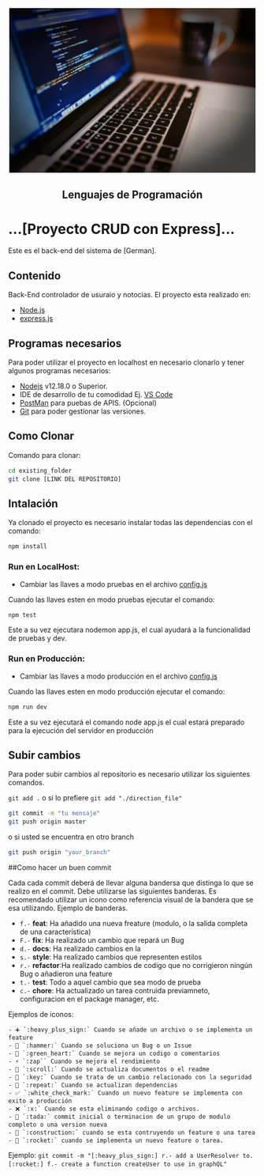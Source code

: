 <div align="center">

<img alt="Programación con Express" src="readme.jpg" width="500">


## Lenguajes de Programación 


</div>

# ...[Proyecto CRUD con Express]...

Este es el back-end del sistema de [German].


## Contenido

Back-End controlador de usuraio y notocias.
El proyecto esta realizado en:

- [Node.js](https://nodejs.org/es/)
- [express.js](https://expressjs.com/es/)


## Programas necesarios

Para poder utilizar el proyecto en localhost en necesario clonarlo y tener algunos programas necesarios:

- [Nodejs](https://nodejs.org/es/download/) v12.18.0 o Superior.
- IDE de desarrollo de tu comodidad Ej. [VS Code](https://code.visualstudio.com/download)
- [PostMan](https://www.postman.com/downloads/) para puebas de APIS. (Opcional)
- [Git](https://git-scm.com/downloads) para poder gestionar las versiones.

## Como Clonar

Comando para clonar:

```bash
cd existing_folder
git clone [LINK DEL REPOSITORIO]

```

## Intalación

Ya clonado el proyecto es necesario instalar todas las dependencias con el comando:

```bash
npm install
```

### Run en LocalHost:

- Cambiar las llaves a modo pruebas en el archivo [config.js](/config/config.js)

Cuando las llaves esten en modo pruebas ejecutar el comando:

```bash
npm test
```

Este a su vez ejecutara nodemon app.js, el cual ayudará a la funcionalidad de pruebas y dev.

### Run en Producción:

- Cambiar las llaves a modo producción en el archivo [config.js](/config/config.js)

Cuando las llaves esten en modo producción ejecutar el comando:

```bash
npm run dev
```

Este a su vez ejecutará el comando node app.js el cual estará preparado para la ejecución del servidor en producción

## Subir cambios

Para poder subir cambios al repositorio es necesario utilizar los siguientes comandos.

`git add .` o si lo prefiere `git add "./direction_file"`

```bash
git commit -m "tu mensaje"
git push origin master
```

o si usted se encuentra en otro branch

```bash
git push origin "your_branch"
```
##Como hacer un buen commit

Cada cada commit deberá de llevar alguna bandersa que distinga lo que se realizo en el commit. Debe utilizarse las siguientes banderas. 
Es recomendado utilizar un icono como referencia visual de la bandera que se esa utilizando. 
  Ejemplo de banderas.
  - `f.-`  **feat**: Ha añadido una nueva freature (modulo, o la salida completa de una característica) 
  - `F.-`  **fix**: Ha realizado un cambio que repará un Bug
  - `d.-`  **docs**: Ha realizado cambios en la 
  - `s.-`  **style**: Ha realizado cambios que representen estilos 
  - `r.-`  **refactor**:Ha realizado cambios de codigo que no corrigieron ningún Bug o añadieron una feature
  - `t.-`  **test**:  Todo a aquel cambio que sea modo de prueba
  - `c.-`  **chore**: Ha actualizado un tarea contruida previamneto, configuracion en el package manager, etc.

Ejemplos de iconos: 

    - ➕ `:heavy_plus_sign:` Cuando se añade un archivo o se implementa un feature
    - 🔨 `:hammer:` Cuando se soluciona un Bug o un Issue 
    - 💚 `:green_heart:` Cuando se mejora un codigo o comentarios
    - ⚡ `:zap`` Cuando se mejora el rendimiento 
    - 📜 `:scroll:` Cuando se actualiza documentos o el readme
    - 🔑 `:key:` Cuando se trata de un cambio relacionado con la seguridad
    - 🔁 `:repeat:` Cuando se actualizan dependencias
    - ✅ `:white_check_mark:` Cuando un nuevo feature se implementa con exito a producción
    - ❌ `:x:` Cuando se esta eliminando codigo o archivos. 
    - 🎉 `:tada:` commit inicial o terminacion de un grupo de modulo completo o una version nueva 
    - 🚧 `:construction:` cuando se esta contruyendo un feature o una tarea
    - 🚀 `:rocket:` cuando se implementa un nuevo feature o tarea. 

  Ejemplo: 
  `git commit -m "[:heavy_plus_sign:] r.- add a UserResolver to. [:rocket:] f.- create a function createUser to use in graphQL"`
